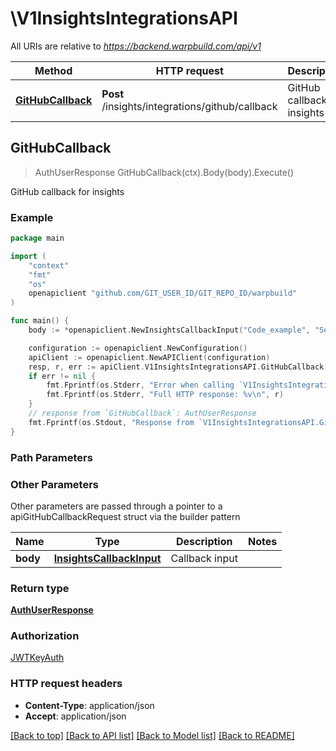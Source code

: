 # \V1InsightsIntegrationsAPI

All URIs are relative to *https://backend.warpbuild.com/api/v1*

Method | HTTP request | Description
------------- | ------------- | -------------
[**GitHubCallback**](V1InsightsIntegrationsAPI.md#GitHubCallback) | **Post** /insights/integrations/github/callback | GitHub callback for insights



## GitHubCallback

> AuthUserResponse GitHubCallback(ctx).Body(body).Execute()

GitHub callback for insights



### Example

```go
package main

import (
    "context"
    "fmt"
    "os"
    openapiclient "github.com/GIT_USER_ID/GIT_REPO_ID/warpbuild"
)

func main() {
    body := *openapiclient.NewInsightsCallbackInput("Code_example", "SetupAction_example") // InsightsCallbackInput | Callback input

    configuration := openapiclient.NewConfiguration()
    apiClient := openapiclient.NewAPIClient(configuration)
    resp, r, err := apiClient.V1InsightsIntegrationsAPI.GitHubCallback(context.Background()).Body(body).Execute()
    if err != nil {
        fmt.Fprintf(os.Stderr, "Error when calling `V1InsightsIntegrationsAPI.GitHubCallback``: %v\n", err)
        fmt.Fprintf(os.Stderr, "Full HTTP response: %v\n", r)
    }
    // response from `GitHubCallback`: AuthUserResponse
    fmt.Fprintf(os.Stdout, "Response from `V1InsightsIntegrationsAPI.GitHubCallback`: %v\n", resp)
}
```

### Path Parameters



### Other Parameters

Other parameters are passed through a pointer to a apiGitHubCallbackRequest struct via the builder pattern


Name | Type | Description  | Notes
------------- | ------------- | ------------- | -------------
 **body** | [**InsightsCallbackInput**](InsightsCallbackInput.md) | Callback input | 

### Return type

[**AuthUserResponse**](AuthUserResponse.md)

### Authorization

[JWTKeyAuth](../README.md#JWTKeyAuth)

### HTTP request headers

- **Content-Type**: application/json
- **Accept**: application/json

[[Back to top]](#) [[Back to API list]](../README.md#documentation-for-api-endpoints)
[[Back to Model list]](../README.md#documentation-for-models)
[[Back to README]](../README.md)

